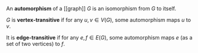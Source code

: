 An **automorphism** of a [[graph]] $G$ is an isomorphism from $G$ to itself.

$G$ is **vertex-transitive** if for any $u,v \in V(G)$, some automorphism maps $u$ to $v$.

It is **edge-transitive** if for any $e,f \in E(G)$, some automorphism maps $e$ (as a set of two vertices) to $f$.